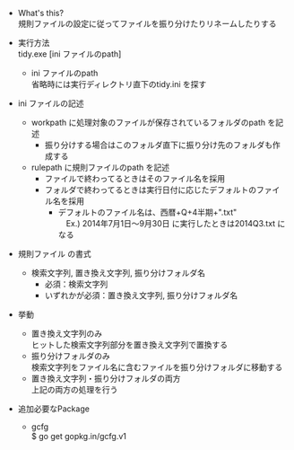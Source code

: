 * What's this?  
  規則ファイルの設定に従ってファイルを振り分けたりリネームしたりする

* 実行方法  
  tidy.exe [ini ファイルのpath]
  * ini ファイルのpath  
  省略時には実行ディレクトリ直下のtidy.ini を探す    　  


* ini ファイルの記述  
  - workpath に処理対象のファイルが保存されているフォルダのpath を記述
    - 振り分けする場合はこのフォルダ直下に振り分け先のフォルダも作成する
  - rulepath に規則ファイルのpath を記述  
    - ファイルで終わってるときはそのファイル名を採用
    - フォルダで終わってるときは実行日付に応じたデフォルトのファイル名を採用  
      - デフォルトのファイル名は、西暦+Q+4半期+".txt"  
      　Ex.) 2014年7月1日～9月30日 に実行したときは2014Q3.txt になる


* 規則ファイル の書式
  - 検索文字列, 置き換え文字列, 振り分けフォルダ名
    - 必須：検索文字列
    - いずれかが必須：置き換え文字列, 振り分けフォルダ名


* 挙動
  - 置き換え文字列のみ  
ヒットした検索文字列部分を置き換え文字列で置換する
  - 振り分けフォルダのみ  
検索文字列をファイル名に含むファイルを振り分けフォルダに移動する
  - 置き換え文字列・振り分けフォルダの両方  
    上記の両方の処理を行う  


* 追加必要なPackage
  * gcfg  
    $ go get gopkg.in/gcfg.v1  
    
